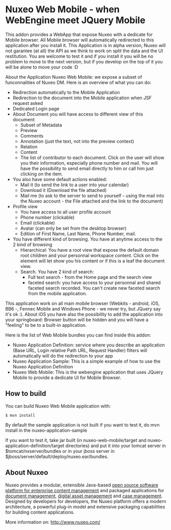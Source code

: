 # Nuxeo Web Mobile - when WebEngine meet JQuery Mobile

This addon provides a WebApp that expose Nuxeo with a dedicate for Mobile browser. All Mobile browser will automatically redirected to this application after you install it.
This Application is in alpha version, Nuxeo will not garantee (at all) the API as we think to work on split the data and the UI restitution.
You are welcome to test it and if you install it you will be no problem to move to the next version, but if you develop on the top of it you will be alone to move your code :D

About the Application Nuxeo Web Mobile: we expose a subset of funconnalities of Nuxeo DM. Here is an overview of what you can do:

- Redirection automatically to the Mobile Application
- Redirection to the document into the Mobile application when JSF request asked
- Dedicated Login page
- About Document you will have access to different view of this document:
  - Subset of Metadata
  - Preview
  - Comments
  - Annotation (just the text, not into the preview context)
  - Relation
  - Content
  - The list of contributor to each document. Click on the user will show you their information, especially phone number and mail. You will have the possibility to send email directly to him or call him just clicking on the item.
- You also have some default actions enabled:
  - Mail it (to send the link to a user into your calendar)
  - Download it (Download the file attached)
  - Mail me (to ask to the server to send to yourself - using the mail into the Nuxeo account - the File attached and the link to the document)
- Profile view
  - You have access to all user profile account
  - Phone number (clickable)
  - Email (clickable)
  - Avatar (can only be set from the desktop browser)
  - Edition of First Name, Last Name, Phone Number, mail.
- You have different kind of browsing. You have at anytime access to the 2 kind of browsing
  - Hierarchical: You have a root view that expose the default domain root children and your personnal workspace content. Click on the element will let show you his content or if this is a leaf the document view.
  - Search. You have 2 kind of search:
     - Full text search - from the Home page and the search view
     - faceted search: you have access to your personnal and shared faceted search recorded. You can't create new faceted search from the mobile application.

This application work on all main mobile browser (Webkits - android, iOS, BB6 -, Fennec Mobile and Windows Phone - we never try, but JQuery say it's ok :).
About iOS you have also the possibility to add the application into your springboard: Browser button will be hidden and you will have a "feeling" to be to a built-in application.

Here is the list of Web Mobile bundles you can find inside this addon:

* Nuxeo Application Definition: service where you describe an application (Base URL, Login relative Path URL, Request Handler) filters will automatically will do the redirection to your app
* Nuxeo Application Sample: This is a simple example of how to use the Nuxeo Application Definition
* Nuxeo Web Mobile: This is the webengine application that uses JQuery Mobile to provide a dedicate UI for Mobile Browser.

## How to build

You can build Nuxeo Web Mobile application with:

    $ mvn install

By default the sample application is not built if you want to test it, do mvn install in the nuxeo-application-sample

If you want to test it, take jar built (in nuxeo-web-mobile/target and nuxeo-application-definition/target directories) and put it into your tomcat server in $tomcat/nxserver/bundles or in your jboss server in $jboss/server/default/deploy/nuxeo.ear/bundles.

## About Nuxeo

Nuxeo provides a modular, extensible Java-based [open source software platform for enterprise content management](http://www.nuxeo.com/en/products/ep) and packaged applications for [document management](http://www.nuxeo.com/en/products/document-management), [digital asset management](http://www.nuxeo.com/en/products/dam) and [case management](http://www.nuxeo.com/en/products/case-management). Designed by developers for developers, the Nuxeo platform offers a modern architecture, a powerful plug-in model and extensive packaging capabilities for building content applications.

More information on: <http://www.nuxeo.com/>
